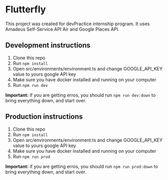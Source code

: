 # Flutterfly

This project was created for devPractice internship program. It uses Amadeus Self-Service API Air and Google Places API.

## Development instructions
1. Clone this repo
2. Run `npm install`
3. Open src/environments/environment.ts and change GOOGLE_API_KEY value to yours google API key
4. Make sure you have docker installed and running on your computer
5. Run `npm run dev`

**Important:** if you are getting erros, you should run `npm run dev:down` to bring everything down, and start over.

## Production instructions
1. Clone this repo
2. Run `npm install`
3. Open src/environments/environment.ts and change GOOGLE_API_KEY value to yours google API key
4. Make sure you have docker installed and running on your computer
5. Run `npm run prod`

**Important:** if you are getting erros, you should run `npm run prod:down` to bring everything down, and start over.

